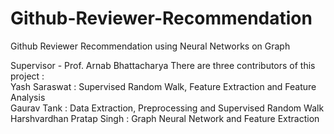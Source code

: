 # Github-Reviewer-Recommendation
Github Reviewer Recommendation using Neural Networks on Graph

Supervisor  - Prof. Arnab Bhattacharya
There are three contributors of this project :   
Yash Saraswat  : Supervised Random Walk, Feature Extraction and Feature Analysis   
Gaurav Tank : Data Extraction, Preprocessing and Supervised Random Walk  
Harshvardhan Pratap Singh : Graph Neural Network and Feature Extraction
